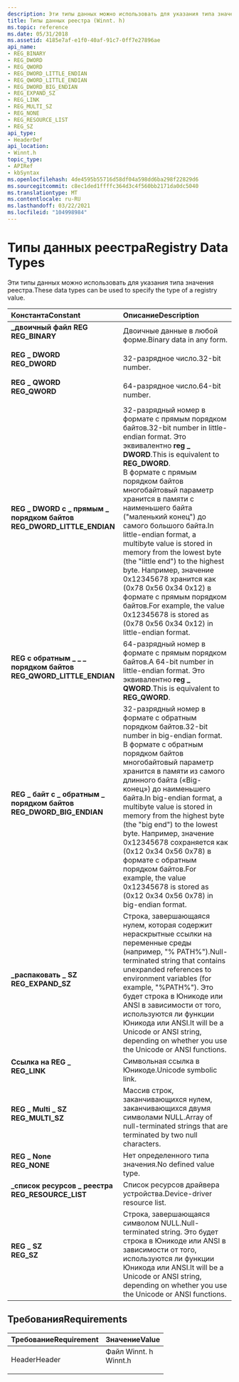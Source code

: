 ```yaml
---
description: Эти типы данных можно использовать для указания типа значения реестра.
title: Типы данных реестра (Winnt. h)
ms.topic: reference
ms.date: 05/31/2018
ms.assetid: 4185e7af-e1f0-40af-91c7-0ff7e27896ae
api_name:
- REG_BINARY
- REG_DWORD
- REG_QWORD
- REG_DWORD_LITTLE_ENDIAN
- REG_QWORD_LITTLE_ENDIAN
- REG_DWORD_BIG_ENDIAN
- REG_EXPAND_SZ
- REG_LINK
- REG_MULTI_SZ
- REG_NONE
- REG_RESOURCE_LIST
- REG_SZ
api_type:
- HeaderDef
api_location:
- Winnt.h
topic_type:
- APIRef
- kbSyntax
ms.openlocfilehash: 4de4595b55716d58df04a598dd6ba298f22829d6
ms.sourcegitcommit: c8ec1ded1ffffc364d3c4f560bb2171da0dc5040
ms.translationtype: MT
ms.contentlocale: ru-RU
ms.lasthandoff: 03/22/2021
ms.locfileid: "104998984"
---
```

# <a name="registry-data-types"></a><span data-ttu-id="f89a5-103">Типы данных реестра</span><span class="sxs-lookup"><span data-stu-id="f89a5-103">Registry Data Types</span></span>

<span data-ttu-id="f89a5-104">Эти типы данных можно использовать для указания типа значения реестра.</span><span class="sxs-lookup"><span data-stu-id="f89a5-104">These data types can be used to specify the type of a registry value.</span></span>



| <span data-ttu-id="f89a5-105">Константа</span><span class="sxs-lookup"><span data-stu-id="f89a5-105">Constant</span></span>                                                                                                                                                                                      | <span data-ttu-id="f89a5-106">Описание</span><span class="sxs-lookup"><span data-stu-id="f89a5-106">Description</span></span>                                                                                                                                                                                                                                                                                                                  |
|:----------------------------------------------------------------------------------------------------------------------------------------------------------------------------------------------|:-----------------------------------------------------------------------------------------------------------------------------------------------------------------------------------------------------------------------------------------------------------------------------------------------------------------------------|
| <span id="REG_BINARY"></span><span id="reg_binary"></span><dl> <span data-ttu-id="f89a5-107"><dt>**\_двоичный файл REG**</dt></span><span class="sxs-lookup"><span data-stu-id="f89a5-107"><dt>**REG\_BINARY**</dt></span></span> </dl>                                          | <span data-ttu-id="f89a5-108">Двоичные данные в любой форме.</span><span class="sxs-lookup"><span data-stu-id="f89a5-108">Binary data in any form.</span></span><br/>                                                                                                                                                                                                                                                                                          |
| <span id="REG_DWORD"></span><span id="reg_dword"></span><dl> <span data-ttu-id="f89a5-109"><dt>**REG \_ DWORD**</dt></span><span class="sxs-lookup"><span data-stu-id="f89a5-109"><dt>**REG\_DWORD**</dt></span></span> </dl>                                             | <span data-ttu-id="f89a5-110">32-разрядное число.</span><span class="sxs-lookup"><span data-stu-id="f89a5-110">32-bit number.</span></span><br/>                                                                                                                                                                                                                                                                                                    |
| <span id="REG_QWORD"></span><span id="reg_qword"></span><dl> <span data-ttu-id="f89a5-111"><dt>**REG \_ QWORD**</dt></span><span class="sxs-lookup"><span data-stu-id="f89a5-111"><dt>**REG\_QWORD**</dt></span></span> </dl>                                             | <span data-ttu-id="f89a5-112">64-разрядное число.</span><span class="sxs-lookup"><span data-stu-id="f89a5-112">64-bit number.</span></span><br/>                                                                                                                                                                                                                                                                                                    |
| <span id="REG_DWORD_LITTLE_ENDIAN"></span><span id="reg_dword_little_endian"></span><dl> <span data-ttu-id="f89a5-113"><dt>**REG \_ DWORD с \_ прямым \_ порядком байтов**</dt></span><span class="sxs-lookup"><span data-stu-id="f89a5-113"><dt>**REG\_DWORD\_LITTLE\_ENDIAN**</dt></span></span> </dl> | <span data-ttu-id="f89a5-114">32-разрядный номер в формате с прямым порядком байтов.</span><span class="sxs-lookup"><span data-stu-id="f89a5-114">32-bit number in little-endian format.</span></span> <span data-ttu-id="f89a5-115">Это эквивалентно **reg \_ DWORD**.</span><span class="sxs-lookup"><span data-stu-id="f89a5-115">This is equivalent to **REG\_DWORD**.</span></span><br/> <span data-ttu-id="f89a5-116">В формате с прямым порядком байтов многобайтовый параметр хранится в памяти с наименьшего байта ("маленький конец") до самого большого байта.</span><span class="sxs-lookup"><span data-stu-id="f89a5-116">In little-endian format, a multibyte value is stored in memory from the lowest byte (the "little end") to the highest byte.</span></span> <span data-ttu-id="f89a5-117">Например, значение 0x12345678 хранится как (0x78 0x56 0x34 0x12) в формате с прямым порядком байтов.</span><span class="sxs-lookup"><span data-stu-id="f89a5-117">For example, the value 0x12345678 is stored as (0x78 0x56 0x34 0x12) in little-endian format.</span></span><br/> |
| <span id="REG_QWORD_LITTLE_ENDIAN"></span><span id="reg_qword_little_endian"></span><dl> <span data-ttu-id="f89a5-118"><dt>**REG с обратным \_ \_ \_ порядком байтов**</dt></span><span class="sxs-lookup"><span data-stu-id="f89a5-118"><dt>**REG\_QWORD\_LITTLE\_ENDIAN**</dt></span></span> </dl> | <span data-ttu-id="f89a5-119">64-разрядный номер в формате с прямым порядком байтов.</span><span class="sxs-lookup"><span data-stu-id="f89a5-119">A 64-bit number in little-endian format.</span></span> <span data-ttu-id="f89a5-120">Это эквивалентно **reg \_ QWORD**.</span><span class="sxs-lookup"><span data-stu-id="f89a5-120">This is equivalent to **REG\_QWORD**.</span></span> <br/>                                                                                                                                                                                                                                   |
| <span id="REG_DWORD_BIG_ENDIAN"></span><span id="reg_dword_big_endian"></span><dl> <span data-ttu-id="f89a5-121"><dt>**REG \_ байт с \_ обратным \_ порядком байтов**</dt></span><span class="sxs-lookup"><span data-stu-id="f89a5-121"><dt>**REG\_DWORD\_BIG\_ENDIAN**</dt></span></span> </dl>          | <span data-ttu-id="f89a5-122">32-разрядный номер в формате с обратным порядком байтов.</span><span class="sxs-lookup"><span data-stu-id="f89a5-122">32-bit number in big-endian format.</span></span><br/> <span data-ttu-id="f89a5-123">В формате с обратным порядком байтов многобайтовый параметр хранится в памяти из самого длинного байта («Big-конец») до наименьшего байта.</span><span class="sxs-lookup"><span data-stu-id="f89a5-123">In big-endian format, a multibyte value is stored in memory from the highest byte (the "big end") to the lowest byte.</span></span> <span data-ttu-id="f89a5-124">Например, значение 0x12345678 сохраняется как (0x12 0x34 0x56 0x78) в формате с обратным порядком байтов.</span><span class="sxs-lookup"><span data-stu-id="f89a5-124">For example, the value 0x12345678 is stored as (0x12 0x34 0x56 0x78) in big-endian format.</span></span><br/>                                                   |
| <span id="REG_EXPAND_SZ"></span><span id="reg_expand_sz"></span><dl> <span data-ttu-id="f89a5-125"><dt>**\_распаковать \_ SZ**</dt></span><span class="sxs-lookup"><span data-stu-id="f89a5-125"><dt>**REG\_EXPAND\_SZ**</dt></span></span> </dl>                                | <span data-ttu-id="f89a5-126">Строка, завершающаяся нулем, которая содержит нераскрытные ссылки на переменные среды (например, "% PATH%").</span><span class="sxs-lookup"><span data-stu-id="f89a5-126">Null-terminated string that contains unexpanded references to environment variables (for example, "%PATH%").</span></span> <span data-ttu-id="f89a5-127">Это будет строка в Юникоде или ANSI в зависимости от того, используются ли функции Юникода или ANSI.</span><span class="sxs-lookup"><span data-stu-id="f89a5-127">It will be a Unicode or ANSI string, depending on whether you use the Unicode or ANSI functions.</span></span><br/>                                                                                                     |
| <span id="REG_LINK"></span><span id="reg_link"></span><dl> <span data-ttu-id="f89a5-128"><dt>**Ссылка на REG \_**</dt></span><span class="sxs-lookup"><span data-stu-id="f89a5-128"><dt>**REG\_LINK**</dt></span></span> </dl>                                                | <span data-ttu-id="f89a5-129">Символьная ссылка в Юникоде.</span><span class="sxs-lookup"><span data-stu-id="f89a5-129">Unicode symbolic link.</span></span><br/>                                                                                                                                                                                                                                                                                            |
| <span id="REG_MULTI_SZ"></span><span id="reg_multi_sz"></span><dl> <span data-ttu-id="f89a5-130"><dt>**REG \_ Multi \_ SZ**</dt></span><span class="sxs-lookup"><span data-stu-id="f89a5-130"><dt>**REG\_MULTI\_SZ**</dt></span></span> </dl>                                   | <span data-ttu-id="f89a5-131">Массив строк, заканчивающихся нулем, заканчивающихся двумя символами NULL.</span><span class="sxs-lookup"><span data-stu-id="f89a5-131">Array of null-terminated strings that are terminated by two null characters.</span></span><br/>                                                                                                                                                                                                                                      |
| <span id="REG_NONE"></span><span id="reg_none"></span><dl> <span data-ttu-id="f89a5-132"><dt>**REG \_ None**</dt></span><span class="sxs-lookup"><span data-stu-id="f89a5-132"><dt>**REG\_NONE**</dt></span></span> </dl>                                                | <span data-ttu-id="f89a5-133">Нет определенного типа значения.</span><span class="sxs-lookup"><span data-stu-id="f89a5-133">No defined value type.</span></span><br/>                                                                                                                                                                                                                                                                                            |
| <span id="REG_RESOURCE_LIST"></span><span id="reg_resource_list"></span><dl> <span data-ttu-id="f89a5-134"><dt>**\_список ресурсов \_ реестра**</dt></span><span class="sxs-lookup"><span data-stu-id="f89a5-134"><dt>**REG\_RESOURCE\_LIST**</dt></span></span> </dl>                    | <span data-ttu-id="f89a5-135">Список ресурсов драйвера устройства.</span><span class="sxs-lookup"><span data-stu-id="f89a5-135">Device-driver resource list.</span></span><br/>                                                                                                                                                                                                                                                                                      |
| <span id="REG_SZ"></span><span id="reg_sz"></span><dl> <span data-ttu-id="f89a5-136"><dt>**REG \_ SZ**</dt></span><span class="sxs-lookup"><span data-stu-id="f89a5-136"><dt>**REG\_SZ**</dt></span></span> </dl>                                                      | <span data-ttu-id="f89a5-137">Строка, завершающаяся символом NULL.</span><span class="sxs-lookup"><span data-stu-id="f89a5-137">Null-terminated string.</span></span> <span data-ttu-id="f89a5-138">Это будет строка в Юникоде или ANSI в зависимости от того, используются ли функции Юникода или ANSI.</span><span class="sxs-lookup"><span data-stu-id="f89a5-138">It will be a Unicode or ANSI string, depending on whether you use the Unicode or ANSI functions.</span></span><br/>                                                                                                                                                                                          |



## <a name="requirements"></a><span data-ttu-id="f89a5-139">Требования</span><span class="sxs-lookup"><span data-stu-id="f89a5-139">Requirements</span></span>



| <span data-ttu-id="f89a5-140">Требование</span><span class="sxs-lookup"><span data-stu-id="f89a5-140">Requirement</span></span> | <span data-ttu-id="f89a5-141">Значение</span><span class="sxs-lookup"><span data-stu-id="f89a5-141">Value</span></span> |
|-------------------|------------------------------------------------------------------------------------|
| <span data-ttu-id="f89a5-142">Header</span><span class="sxs-lookup"><span data-stu-id="f89a5-142">Header</span></span><br/> | <dl> <span data-ttu-id="f89a5-143"><dt>Файл Winnt. h</dt></span><span class="sxs-lookup"><span data-stu-id="f89a5-143"><dt>Winnt.h</dt></span></span> </dl> |



 

 




